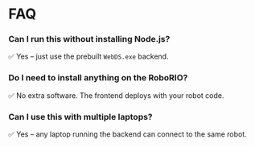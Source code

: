 # FAQ

### Can I run this without installing Node.js?
✅ Yes – just use the prebuilt `WebDS.exe` backend.

### Do I need to install anything on the RoboRIO?
✅ No extra software. The frontend deploys with your robot code.

### Can I use this with multiple laptops?
✅ Yes – any laptop running the backend can connect to the same robot.
